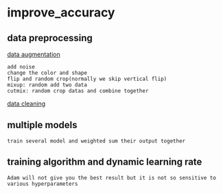 # improve_accuracy
## data preprocessing

[data augmentation](https://en.wikipedia.org/wiki/Data_augmentation)
 ```
add noise
change the color and shape
flip and random crop(normally we skip vertical flip)
mixup: random add two data
cutmix: random crop datas and combine together
 ```

[data cleaning](https://en.wikipedia.org/wiki/Data_cleansing)

## multiple models
 ```
train several model and weighted sum their output together

 ```


 ## training algorithm and dynamic learning rate 
 ```
Adam will not give you the best result but it is not so sensitive to various hyperparameters

 ```